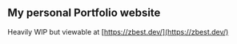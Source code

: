 ## My personal Portfolio website

Heavily WIP but viewable at [https://zbest.dev/](https://zbest.dev/)